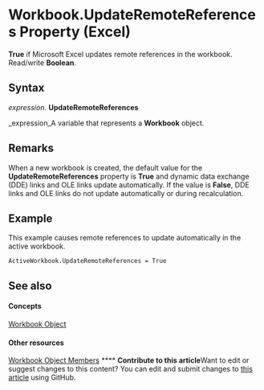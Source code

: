 
# Workbook.UpdateRemoteReferences Property (Excel)

 **True** if Microsoft Excel updates remote references in the workbook. Read/write **Boolean**.


## Syntax

 _expression_. **UpdateRemoteReferences**

 _expression_A variable that represents a  **Workbook** object.


## Remarks

When a new workbook is created, the default value for the  **UpdateRemoteReferences** property is **True** and dynamic data exchange (DDE) links and OLE links update automatically. If the value is **False**, DDE links and OLE links do not update automatically or during recalculation.


## Example

This example causes remote references to update automatically in the active workbook.


```
ActiveWorkbook.UpdateRemoteReferences = True
```


## See also


#### Concepts


 [Workbook Object](8c00aa60-c974-eed3-0812-3c9625eb0d4c.md)
#### Other resources


 [Workbook Object Members](dce102a3-25de-3ff4-2ce5-bc56e08baca7.md)
****   **Contribute to this article**Want to edit or suggest changes to this content? You can edit and submit changes to  [this article](https://github.com/jhershey00/VBA_Excel_Test/OpenXMLCon/articles/055c1a88-c189-ddd3-c9b2-9458817cec90.md) using GitHub.


